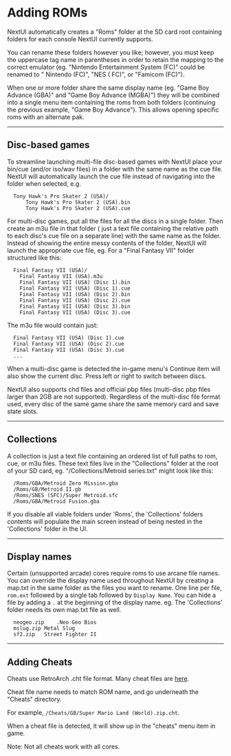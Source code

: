 # Adding ROMs

NextUI automatically creates a "Roms" folder at the SD card root containing folders for each console NextUI currently
supports.

You can rename these folders however you like; however, you must keep the uppercase tag name in parentheses in
order to retain the mapping to the correct emulator (eg. "Nintendo Entertainment System (FC)" could be renamed to "
Nintendo (FC)", "NES (
FC)", or "Famicom (FC)").

When one or more folder share the same display name (eg. "Game Boy Advance (GBA)" and "Game Boy Advance (MGBA)") they
will be combined into a single menu item containing the roms from both folders (continuing the previous example, "Game
Boy Advance"). This allows opening specific roms with an alternate pak.

---

## Disc-based games

To streamline launching multi-file disc-based games with NextUI place your bin/cue (and/or iso/wav files) in a folder
with the same name as the cue file. NextUI will automatically launch the cue file instead of navigating into the folder
when selected, e.g.

```
  Tony Hawk's Pro Skater 2 (USA)/
      Tony Hawk's Pro Skater 2 (USA).bin
      Tony Hawk's Pro Skater 2 (USA).cue
```

For multi-disc games, put all the files for all the discs in a single folder. Then create an m3u file in that folder (
just a text file containing the relative path to each disc's cue file on a separate line) with the same name as the
folder. Instead of showing the entire messy contents of the folder, NextUI will launch the appropriate cue file, eg. For
a "Final Fantasy VII" folder structured like this:

```
  Final Fantasy VII (USA)/
    Final Fantasy VII (USA).m3u
    Final Fantasy VII (USA) (Disc 1).bin
    Final Fantasy VII (USA) (Disc 1).cue
    Final Fantasy VII (USA) (Disc 2).bin
    Final Fantasy VII (USA) (Disc 2).cue
    Final Fantasy VII (USA) (Disc 3).bin
    Final Fantasy VII (USA) (Disc 3).cue
```

The m3u file would contain just:

```
  Final Fantasy VII (USA) (Disc 1).cue
  Final Fantasy VII (USA) (Disc 2).cue
  Final Fantasy VII (USA) (Disc 3).cue
  ...
```

When a multi-disc game is detected the in-game menu's Continue item will also show the current disc. Press left or right
to switch between discs.

NextUI also supports chd files and official pbp files (multi-disc pbp files larger than 2GB are not supported).
Regardless of the multi-disc file format used, every disc of the same game share the same memory card and save state
slots.

---

## Collections

A collection is just a text file containing an ordered list of full paths to rom, cue, or m3u files. These text files
live in the "Collections" folder at the root of your SD card, eg. "/Collections/Metroid series.txt" might look like
this:

```
  /Roms/GBA/Metroid Zero Mission.gba
  /Roms/GB/Metroid II.gb
  /Roms/SNES (SFC)/Super Metroid.sfc
  /Roms/GBA/Metroid Fusion.gba
```

If you disable all viable folders under 'Roms', the 'Collections' folders contents will populate the main screen instead
of being nested in the 'Collections' folder in the UI.

---

## Display names

Certain (unsupported arcade) cores require roms to use arcane file names. You can override the display name used
throughout NextUI by creating a map.txt in the same folder as the files you want to rename. One line per file, `rom.ext`
followed by a single tab followed by `Display Name`. You can hide a file by adding a `.` at the beginning of the display
name. eg. The 'Collections' folder needs its own map.txt file as well.

```
  neogeo.zip	.Neo Geo Bios
  mslug.zip	Metal Slug
  sf2.zip	Street Fighter II
```

---

## Adding Cheats

Cheats use RetroArch .cht file format. Many cheat files
are [here](https://github.com/libretro/libretro-database/tree/master/cht).

Cheat file name needs to match ROM name, and go underneath the "Cheats" directory.

For example, `/Cheats/GB/Super Mario Land (World).zip.cht`.

When a cheat file is detected, it will show up in the "cheats" menu item in game.

Note: Not all cheats work with all cores.
